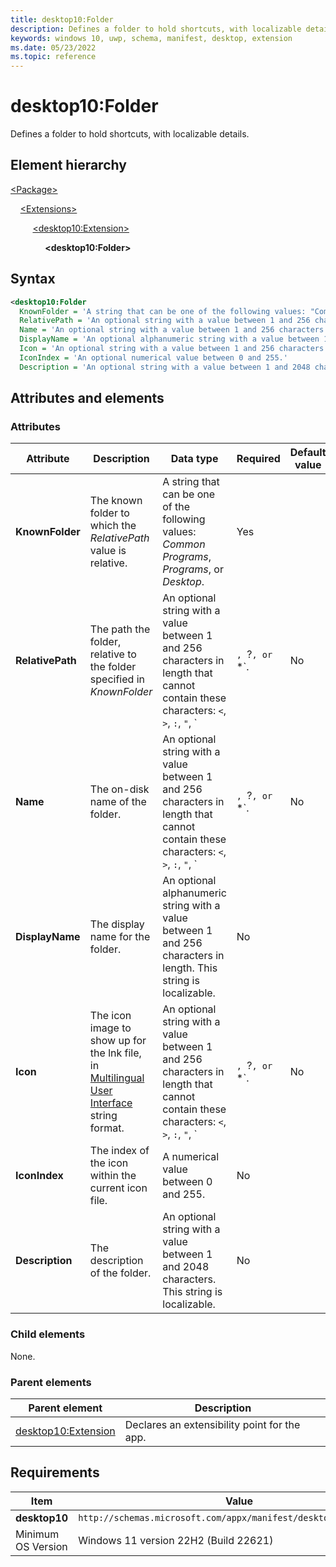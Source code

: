 ```yaml
---
title: desktop10:Folder
description: Defines a folder to hold shortcuts, with localizable details.
keywords: windows 10, uwp, schema, manifest, desktop, extension
ms.date: 05/23/2022
ms.topic: reference
---
```


# desktop10:Folder

Defines a folder to hold shortcuts, with localizable details.

## Element hierarchy

[\<Package\>](element-package.md)

&nbsp;&nbsp;&nbsp;&nbsp;[\<Extensions\>](element-1-extensions.md)

&nbsp;&nbsp;&nbsp;&nbsp; &nbsp;&nbsp;&nbsp;&nbsp;[\<desktop10:Extension\>](element-desktop10-extension.md)

&nbsp;&nbsp;&nbsp;&nbsp; &nbsp;&nbsp;&nbsp;&nbsp; &nbsp;&nbsp;&nbsp;&nbsp;**\<desktop10:Folder\>**

## Syntax

```xml
<desktop10:Folder
  KnownFolder = 'A string that can be one of the following values: "Common Programs", "Programs", or "Desktop".'
  RelativePath = 'An optional string with a value between 1 and 256 characters in length that cannot contain these characters: <, >, :, ", |, ?, or *.'
  Name = 'An optional string with a value between 1 and 256 characters in length that cannot contain these characters: <, >, :, ", |, ?, or *.'
  DisplayName = 'An optional alphanumeric string with a value between 1 and 256 characters in length. This string is localizable.'
  Icon = 'An optional string with a value between 1 and 256 characters in length that cannot contain these characters: <, >, :, ", |, ?, or *.'
  IconIndex = 'An optional numerical value between 0 and 255.'
  Description = 'An optional string with a value between 1 and 2048 characters. This string is localizable.' />
```

## Attributes and elements

### Attributes

| Attribute | Description | Data type | Required | Default value |
|-|-|-|-|-|
| **KnownFolder** | The known folder to which the *RelativePath* value is relative. | A string that can be one of the following values: *Common Programs*, *Programs*, or *Desktop*. | Yes |  |
| **RelativePath** | The path the folder, relative to the folder specified in *KnownFolder* | An optional string with a value between 1 and 256 characters in length that cannot contain these characters: `<`, `>`, `:`, `"`, `|`, `?`, or `*`. | No |  |
| **Name** | The on-disk name of the folder. | An optional string with a value between 1 and 256 characters in length that cannot contain these characters: `<`, `>`, `:`, `"`, `|`, `?`, or `*`. | No |  |
| **DisplayName** | The display name for the folder. | An optional alphanumeric string with a value between 1 and 256 characters in length. This string is localizable. | No |  |
| **Icon** | The icon image to show up for the lnk file, in [Multilingual User Interface](/windows/win32/intl/multilingual-user-interface) string format. | An optional string with a value between 1 and 256 characters in length that cannot contain these characters: `<`, `>`, `:`, `"`, `|`, `?`, or `*`.  | No |  |
| **IconIndex** | The index of the icon within the current icon file. | A numerical value between 0 and 255. | No |  |
| **Description** | The description of the folder. | An optional string with a value between 1 and 2048 characters. This string is localizable. | No |  |

### Child elements

None.

### Parent elements

| Parent element | Description |
|-|-|
| [desktop10:Extension](element-desktop10-extension.md) | Declares an extensibility point for the app. |

## Requirements

| Item  | Value  |
|--|--|
| **desktop10** | `http://schemas.microsoft.com/appx/manifest/desktop/windows10/10` |
| Minimum OS Version | Windows 11 version 22H2 (Build 22621) |
